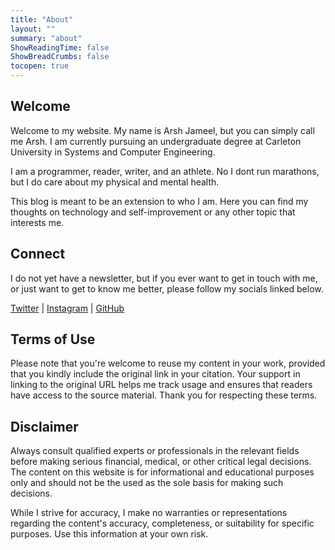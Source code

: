 ```yaml
---
title: "About"
layout: ""
summary: "about"
ShowReadingTime: false
ShowBreadCrumbs: false
tocopen: true
---
```


## Welcome
Welcome to my website. My name is Arsh Jameel, but you can simply call me Arsh. I am currently pursuing an undergraduate degree at Carleton University in Systems and Computer Engineering. 

I am a programmer, reader, writer, and an athlete. No I dont run marathons, but I do care about my physical and mental health.

This blog is meant to be an extension to who I am. Here you can find my thoughts on technology and self-improvement or any other topic that interests me.

## Connect
I do not yet have a newsletter, but if you ever want to get in touch with me, or just want to get to know me better, please follow my socials linked below.

[Twitter](https://twitter.com/ArshJameel_/) | [Instagram](https://www.instagram.com/arshjameel_/) | [GitHub](https://github.com/arshjameel)

## Terms of Use
Please note that you're welcome to reuse my content in your work, provided that you kindly include the original link in your citation. Your support in linking to the original URL helps me track usage and ensures that readers have access to the source material. Thank you for respecting these terms.

## Disclaimer
Always consult qualified experts or professionals in the relevant fields before making serious financial, medical, or other critical legal decisions. The content on this website is for informational and educational purposes only and should not be the used as the sole basis for making such decisions.

While I strive for accuracy, I make no warranties or representations regarding the content's accuracy, completeness, or suitability for specific purposes. Use this information at your own risk.